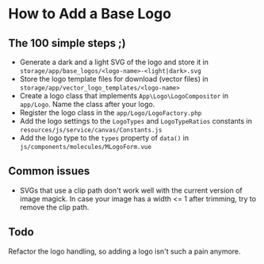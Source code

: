# How to Add a Base Logo

## The 100 simple steps ;)

* Generate a dark and a light SVG of the logo and store it in
  `storage/app/base_logos/<logo-name>-<light|dark>.svg`
* Store the logo template files for download (vector files) in
  `storage/app/vector_logo_templates/<logo-name>`
* Create a logo class that implements `App\Logo\LogoCompositor` in `app/Logo`.
  Name the class after your logo.
* Register the logo class in the `app/Logo/LogoFactory.php`
* Add the logo settings to the `LogoTypes` and `LogoTypeRatios` constants in 
  `resources/js/service/canvas/Constants.js`
* Add the logo type to the `types` property of `data()` in
  `js/components/molecules/MLogoForm.vue`

## Common issues

- SVGs that use a clip path don't work well with the current version of image
  magick. In case your image has a width <= 1 after trimming, try to remove
  the clip path.

## Todo

Refactor the logo handling, so adding a logo isn't such a pain anymore.
